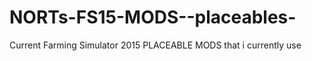 NORTs-FS15-MODS--placeables-
============================

Current Farming Simulator 2015 PLACEABLE MODS that i currently use
